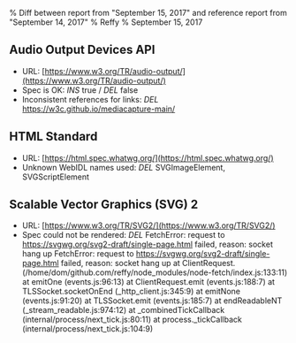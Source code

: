 % Diff between report from "September 15, 2017" and reference report from "September 14, 2017"
% Reffy
% September 15, 2017

## Audio Output Devices API

- URL: [https://www.w3.org/TR/audio-output/](https://www.w3.org/TR/audio-output/)
- Spec is OK: *INS* true / *DEL* false
- Inconsistent references for links: *DEL* https://w3c.github.io/mediacapture-main/


## HTML Standard

- URL: [https://html.spec.whatwg.org/](https://html.spec.whatwg.org/)
- Unknown WebIDL names used: *DEL* SVGImageElement, SVGScriptElement


## Scalable Vector Graphics (SVG) 2

- URL: [https://www.w3.org/TR/SVG2/](https://www.w3.org/TR/SVG2/)
- Spec could not be rendered: *DEL* FetchError: request to https://svgwg.org/svg2-draft/single-page.html failed, reason: socket hang up FetchError: request to https://svgwg.org/svg2-draft/single-page.html failed, reason: socket hang up
    at ClientRequest.<anonymous> (/home/dom/github.com/reffy/node_modules/node-fetch/index.js:133:11)
    at emitOne (events.js:96:13)
    at ClientRequest.emit (events.js:188:7)
    at TLSSocket.socketOnEnd (_http_client.js:345:9)
    at emitNone (events.js:91:20)
    at TLSSocket.emit (events.js:185:7)
    at endReadableNT (_stream_readable.js:974:12)
    at _combinedTickCallback (internal/process/next_tick.js:80:11)
    at process._tickCallback (internal/process/next_tick.js:104:9)


